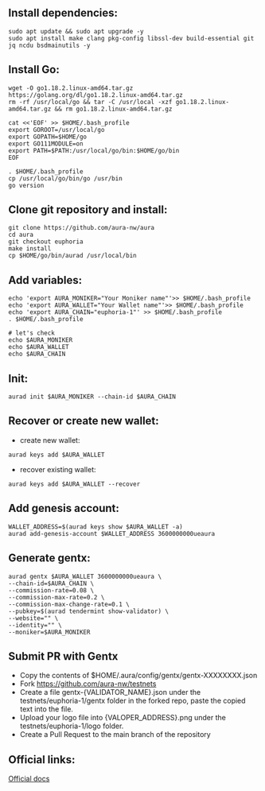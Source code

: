 ## Install dependencies:
```
sudo apt update && sudo apt upgrade -y
sudo apt install make clang pkg-config libssl-dev build-essential git jq ncdu bsdmainutils -y
```
## Install Go:
```
wget -O go1.18.2.linux-amd64.tar.gz https://golang.org/dl/go1.18.2.linux-amd64.tar.gz
rm -rf /usr/local/go && tar -C /usr/local -xzf go1.18.2.linux-amd64.tar.gz && rm go1.18.2.linux-amd64.tar.gz

cat <<'EOF' >> $HOME/.bash_profile
export GOROOT=/usr/local/go
export GOPATH=$HOME/go
export GO111MODULE=on
export PATH=$PATH:/usr/local/go/bin:$HOME/go/bin
EOF

. $HOME/.bash_profile
cp /usr/local/go/bin/go /usr/bin
go version
```
## Clone git repository and install:
```
git clone https://github.com/aura-nw/aura
cd aura
git checkout euphoria
make install
cp $HOME/go/bin/aurad /usr/local/bin
```

## Add variables:
```
echo 'export AURA_MONIKER="Your Moniker name"'>> $HOME/.bash_profile
echo 'export AURA_WALLET="Your Wallet name"'>> $HOME/.bash_profile
echo 'export AURA_CHAIN="euphoria-1"' >> $HOME/.bash_profile
. $HOME/.bash_profile

# let's check
echo $AURA_MONIKER
echo $AURA_WALLET
echo $AURA_CHAIN
```
## Init:
```
aurad init $AURA_MONIKER --chain-id $AURA_CHAIN
```

## Recover or create new wallet:
* create new wallet:
```
aurad keys add $AURA_WALLET
```
* recover existing wallet:
```
aurad keys add $AURA_WALLET --recover
```

## Add genesis account:
```
WALLET_ADDRESS=$(aurad keys show $AURA_WALLET -a)
aurad add-genesis-account $WALLET_ADDRESS 3600000000ueaura
```
## Generate gentx:
```
aurad gentx $AURA_WALLET 3600000000ueaura \
--chain-id=$AURA_CHAIN \
--commission-rate=0.08 \
--commission-max-rate=0.2 \
--commission-max-change-rate=0.1 \
--pubkey=$(aurad tendermint show-validator) \
--website="" \
--identity="" \
--moniker=$AURA_MONIKER
```
## Submit PR with Gentx
* Copy the contents of $HOME/.aura/config/gentx/gentx-XXXXXXXX.json
* Fork https://github.com/aura-nw/testnets
* Create a file gentx-{VALIDATOR_NAME}.json under the testnets/euphoria-1/gentx folder in the forked repo, paste the copied text into the file.
* Upload your logo file into {VALOPER_ADDRESS}.png under the testnets/euphoria-1/logo folder.
* Create a Pull Request to the main branch of the repository

## Official links:
[Official docs](https://github.com/aura-nw/testnets/blob/main/euphoria-1/pre-lauch-setup.md)
